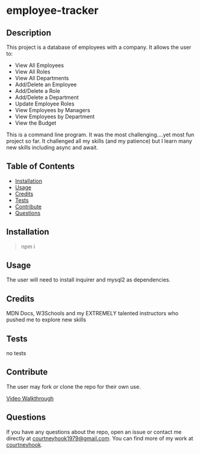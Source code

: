 # employee-tracker

## Description

This project is a database of employees with a company. It allows the user to:

- View All Employees
- View All Roles
- View All Departments
- Add/Delete an Employee
- Add/Delete a Role
- Add/Delete a Department
- Update Employee Roles
- View Employees by Managers
- View Employees by Department
- View the Budget

This is a command line program. It was the most challenging....yet most fun project so far. It challenged all my skills (and my patience) but I learn many new skills including async and await.

## Table of Contents

- [Installation](#installation)
- [Usage](#usage)
- [Credits](#credits)
- [Tests](#tests)
- [Contribute](#contribute)
- [Questions](#questions)

## Installation

> npm i

## Usage

The user will need to install inquirer and mysql2 as dependencies.

## Credits

MDN Docs, W3Schools and my EXTREMELY talented instructors who pushed me to explore new skills

## Tests

no tests

## Contribute

The user may fork or clone the repo for their own use.

[Video Walkthrough](https://drive.google.com/file/d/1sMxz9QE20Sv1QvRDPmzC-EQZiUVEoa5O/view)

## Questions

If you have any questions about the repo, open an issue or contact me directly at <courtneyhook1979@gmail.com>. You can find more of my work at [courtneyhook](https://github.com/courtneyhook).
